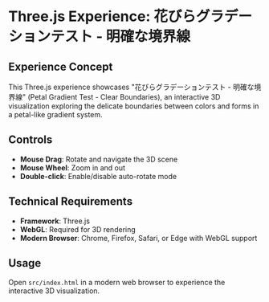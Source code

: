 # Three.js Experience: 花びらグラデーションテスト - 明確な境界線

## Experience Concept
This Three.js experience showcases "花びらグラデーションテスト - 明確な境界線" (Petal Gradient Test - Clear Boundaries), an interactive 3D visualization exploring the delicate boundaries between colors and forms in a petal-like gradient system.

## Controls
- **Mouse Drag**: Rotate and navigate the 3D scene
- **Mouse Wheel**: Zoom in and out
- **Double-click**: Enable/disable auto-rotate mode

## Technical Requirements
- **Framework**: Three.js
- **WebGL**: Required for 3D rendering
- **Modern Browser**: Chrome, Firefox, Safari, or Edge with WebGL support

## Usage
Open `src/index.html` in a modern web browser to experience the interactive 3D visualization.